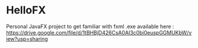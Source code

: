 # HelloFX
Personal JavaFX project to get familiar with fxml
.exe available here : https://drive.google.com/file/d/1tBHBjD426CsA0AI3c0bi0euspGGMUKbW/view?usp=sharing
